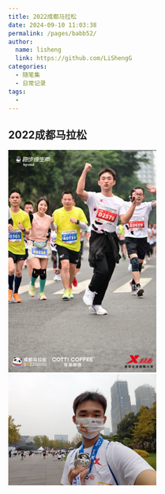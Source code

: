 ```yaml
---
title: 2022成都马拉松
date: 2024-09-10 11:03:38
permalink: /pages/babb52/
author: 
  name: lisheng
  link: https://github.com/LiShengG
categories: 
  - 随笔集
  - 日常记录
tags: 
  - 
---
```

## 2022成都马拉松

<img src="../../img/2022_1.jpeg" alt="2022成都马拉松" width="300">

<img src="../../img/2022.jpg" alt="2022成都马拉松" width="300">

